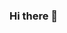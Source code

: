 ### Hi there 👋

<!--
**PicZZp/PicZZp** is a ✨ _special_ ✨ repository because its `README.md` (this file) appears on your GitHub profile.

Here are some ideas to get you started:

- 🔭 I’m currently working on Seleb Bot
- 🌱 I’m currently learning Copas Script orang
- 📫 How to reach me: wa.me/6283848950423
-->
